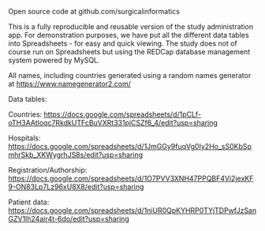Open source code at github.com/surgicalinformatics

This is a fully reproducible and reusable version of the study administration app. For demonstration purposes, we have put all the different data tables into Spreadsheets - for easy and quick viewing. The study does not of course run on Spreadsheets but using the REDCap database management system powered by MySQL.


All names, including countries generated using a random names generator at https://www.namegenerator2.com/

Data tables:

Countries: https://docs.google.com/spreadsheets/d/1pCLf-oTH3AAtIoqc7RkdkUTFcBuVXRt331pjCSZf6_4/edit?usp=sharing

Hospitals: https://docs.google.com/spreadsheets/d/1JmGGy9fuqVg0Iy2Ho_sS0KbSpmhrSkb_XKWygrhJS8s/edit?usp=sharing

Registration/Authorship: https://docs.google.com/spreadsheets/d/1O7PVV3XNH47PPQBF4Vi2jexKF9-ON83Lp7Lz96xU8X8/edit?usp=sharing

Patient data: https://docs.google.com/spreadsheets/d/1niUR0QpKYHRP0TYjTDPwfJzSanGZV1lh24air4t-6do/edit?usp=sharing

